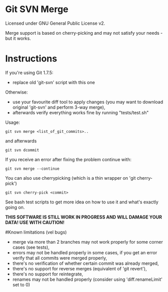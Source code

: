 # Git SVN Merge
Licensed under GNU General Public License v2.

Merge support is based on cherry-picking and may not satisfy your needs - but it works.

# Instructions
If you're using Git 1.7.5:

 * replace old 'git-svn' script with this one

Otherwise:

 * use your favourite diff tool to apply changes (you may want to download original 'git-svn' and perform 3-way merge),
 * afterwards verify everything works fine by running "tests/test.sh"

Usage:

    git svn merge <list_of_git_commits>..

and afterwards

    git svn dcommit

If you receive an error after fixing the problem continue with:

    git svn merge --continue

You can also use cherrypicking (which is a thin wrapper on 'git cherry-pick')

    git svn cherry-pick <commit>

See bash test scripts to get more idea on how to use it and what's exactly going on. 

**THIS SOFTWARE IS STILL WORK IN PROGRESS AND WILL DAMAGE YOUR DATA!
USE WITH CAUTION!**

#Known limitations (vel bugs)
 * merge via more than 2 branches may not work properly for some corner cases (see tests),
 * errors may not be handled properly in some cases, if you get an error verify that all commits were merged properly,
 * there's no verification of whether certain commit was already merged,
 * there's no support for reverse merges (equivalent of 'git revert'),
 * there's no support for reintegrate,
 * renames may not be handled properly (consider using 'diff.renameLimit' set to 0)
